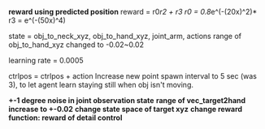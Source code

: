 **reward using predicted position**
reward = r0*r2 + r3
r0 = 0.8*e^(-(20x)^2)*
r3 = e^(-(50x)^4)

state = obj_to_neck_xyz, obj_to_hand_xyz, joint_arm, actions
range of obj_to_hand_xyz changed to -0.02~0.02

learning rate = 0.0005

ctrlpos = ctrlpos + action
Increase new point spawn interval to 5 sec (was 3), to let agent learn staying still when obj isn't moving.

**+-1 degree noise in joint observation state**
**range of vec_target2hand increase to +-0.02**
**change state space of target xyz**
**change reward function: reward of detail control**
